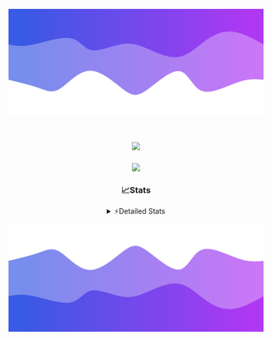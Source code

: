 ![Header](./header.png)
<div align="center">

<h1 align="center">
  <a href="https://git.io/typing-svg">
    <img src="https://readme-typing-svg.herokuapp.com/?lines=Hello,+There!+%F0%9F%91%8B;This+is+chicho.;Owner+on+Ocean;&center=true&size=25">
  </a>
</h1>
  
<p align="center">
  <img src="https://lanyard.cnrad.dev/api/852683595378196480" />
</p>

### 📈Stats
<details>
    <summary> ⚡Detailed Stats</summary>
    <br/>

<!--START_SECTION:waka-->
![Code Time](http://img.shields.io/badge/Code%20Time-600%20hrs%2030%20mins-blue)

![Profile Views](http://img.shields.io/badge/Profile%20Views-1-blue)

**🐱 My GitHub Data** 

> 📦 44.1 kB Used in GitHub's Storage 
 > 
> 🏆 0 Contributions in the Year 2024
 > 
> 🚫 Not Opted to Hire
 > 
> 📜 13 Public Repositories 
 > 
> 🔑 7 Private Repositories 
 > 
**I'm a Night 🦉** 

```text
🌞 Morning                17 commits          █░░░░░░░░░░░░░░░░░░░░░░░░   04.74 % 
🌆 Daytime                40 commits          ███░░░░░░░░░░░░░░░░░░░░░░   11.14 % 
🌃 Evening                159 commits         ███████████░░░░░░░░░░░░░░   44.29 % 
🌙 Night                  143 commits         ██████████░░░░░░░░░░░░░░░   39.83 % 
```
📅 **I'm Most Productive on Tuesday** 

```text
Monday                   19 commits          █░░░░░░░░░░░░░░░░░░░░░░░░   05.29 % 
Tuesday                  103 commits         ███████░░░░░░░░░░░░░░░░░░   28.69 % 
Wednesday                66 commits          █████░░░░░░░░░░░░░░░░░░░░   18.38 % 
Thursday                 48 commits          ███░░░░░░░░░░░░░░░░░░░░░░   13.37 % 
Friday                   41 commits          ███░░░░░░░░░░░░░░░░░░░░░░   11.42 % 
Saturday                 31 commits          ██░░░░░░░░░░░░░░░░░░░░░░░   08.64 % 
Sunday                   51 commits          ████░░░░░░░░░░░░░░░░░░░░░   14.21 % 
```


📊 **This Week I Spent My Time On** 

```text
🕑︎ Time Zone: America/Argentina/Buenos_Aires

💬 Programming Languages: 
Python                   2 hrs 37 mins       ████████████░░░░░░░░░░░░░   47.36 % 
JavaScript               1 hr 30 mins        ███████░░░░░░░░░░░░░░░░░░   27.22 % 
Nginx configuration file 38 mins             ███░░░░░░░░░░░░░░░░░░░░░░   11.57 % 
HTML                     29 mins             ██░░░░░░░░░░░░░░░░░░░░░░░   08.91 % 
Other                    14 mins             █░░░░░░░░░░░░░░░░░░░░░░░░   04.42 % 

🔥 Editors: 
VS Code                  5 hrs 32 mins       █████████████████████████   100.00 % 

🐱‍💻 Projects: 
Unknown Project          3 hrs 51 mins       █████████████████░░░░░░░░   69.73 % 
Backend                  1 hr 14 mins        ██████░░░░░░░░░░░░░░░░░░░   22.47 % 
Coder                    25 mins             ██░░░░░░░░░░░░░░░░░░░░░░░   07.80 % 

💻 Operating System: 
Windows                  5 hrs 32 mins       █████████████████████████   100.00 % 
```

**I Mostly Code in JavaScript** 

```text
JavaScript               10 repos            ████████░░░░░░░░░░░░░░░░░   33.33 % 
HTML                     5 repos             ████░░░░░░░░░░░░░░░░░░░░░   16.67 % 
CSS                      4 repos             ███░░░░░░░░░░░░░░░░░░░░░░   13.33 % 
C#                       2 repos             ██░░░░░░░░░░░░░░░░░░░░░░░   06.67 % 
Batchfile                1 repo              █░░░░░░░░░░░░░░░░░░░░░░░░   03.33 % 
```




 Last Updated on 05/01/2024 05:12:25 UTC
<!--END_SECTION:waka-->
</details>

![Footer](./footer.png)
